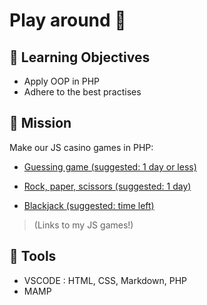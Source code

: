 # Play around 👾

## 🎳 Learning Objectives
* Apply OOP in PHP
* Adhere to the best practises 


## 🚀 Mission  

Make our JS casino games in PHP: 

* [Guessing game (suggested: 1 day or less)](https://github.com/maureenoldyck/guessing-game)
    
* [Rock, paper, scissors (suggested: 1 day)](https://github.com/maureenoldyck/rock-paper-scissors)

* [Blackjack (suggested: time left)](https://github.com/maureenoldyck/js-blackjack-card-game)


> (Links to my JS games!)

## 🔩 Tools

* VSCODE : HTML, CSS, Markdown, PHP
* MAMP

